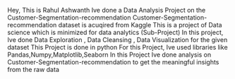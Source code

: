 Hey, This is Rahul Ashwanth
Ive done a Data Analysis Project on the Customer-Segmentation-recommendation
Customer-Segmentation-recommendation dataset is acuqired from Kaggle
This is a project of Data science which is minimized for data analytics (Sub-Project)
In this project, Ive done Data Exploration , Data Cleansing , Data Visualization for the given dataset
This Project is done in python
For this Project, Ive used libraries like Pandas,Numpy,Matplotlib,Seaborn
In this Project Ive done analysis on Customer-Segmentation-recommendation to get the meaningful insights from the raw data

